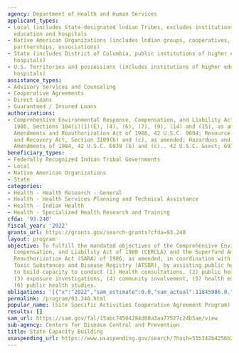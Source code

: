 ```yaml
---
agency: Department of Health and Human Services
applicant_types:
- Local (includes State-designated lndian Tribes, excludes institutions of higher
  education and hospitals
- Native American Organizations (includes lndian groups, cooperatives, corporations,
  partnerships, associations)
- State (includes District of Columbia, public institutions of higher education and
  hospitals)
- U.S. Territories and possessions (includes institutions of higher education and
  hospitals)
assistance_types:
- Advisory Services and Counseling
- Cooperative Agreements
- Direct Loans
- Guaranteed / Insured Loans
authorizations:
- Comprehensive Environmental Response, Compensation, and Liability Act (CERCLA) of
  1980, Sections 104(i)(1)(E), (4), (6), (7), (9), (14) and (15), as amended; Superfund
  Amendments and Reauthorization Act of 1986, 42 U.S.C. 9604; Resource Conservation
  and Recovery Act, Section 3109(b) and (c), as amended; Hazardous and Solid Waste
  Amendments of 1984, 42 U.S.C. 6939 (b) and (c).. 42 U.S.C. &sect; 6939 (b) and(c).
beneficiary_types:
- Federally Recognized Indian Tribal Governments
- Local
- Native American Organizations
- State
categories:
- Health - Health Research - General
- Health - Health Services Planning and Technical Assistance
- Health - Indian Health
- Health - Specialized Health Research and Training
cfda: '93.240'
fiscal_year: '2022'
grants_url: https://grants.gov/search-grants?cfda=93.240
layout: program
objective: To fulfill the mandated objectives of the Comprehensive Environmental Response,
  Compensation, and Liability Act of 1980 (CERCLA) and the Superfund Amendments and
  Reauthorization Act (SARA) of 1986, as amended, in coordination with Agency for
  Toxic Substances and Disease Registry (ATSDR), by assisting public health agencies
  to build capacity to conduct (1) Health consultations, (2) public health assessments,
  (3) exposure investigations, (4) community involvement, (5) health education, and
  (6) public health studies.
obligations: '[{"x":"2022","sam_estimate":0.0,"sam_actual":11845986.0,"usa_spending_actual":11623911.18},{"x":"2023","sam_estimate":13952541.0,"sam_actual":0.0,"usa_spending_actual":13952541.0},{"x":"2024","sam_estimate":13952541.0,"sam_actual":0.0,"usa_spending_actual":9721531.11}]'
permalink: /program/93.240.html
popular_name: (Site Specific Activities Cooperative Agreement Program)
results: []
sam_url: https://sam.gov/fal/15abc74504284d00a3aa77527c24b5ae/view
sub-agency: Centers for Disease Control and Prevention
title: State Capacity Building
usaspending_url: https://www.usaspending.gov/search/?hash=51b342b4256b2db739004cf28cb17339
---
```

